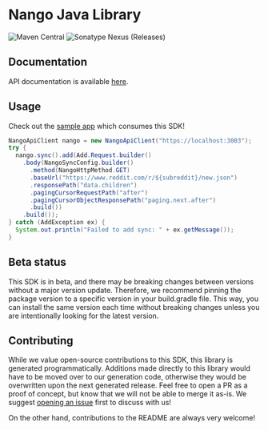 # Nango Java Library

![Maven Central](https://img.shields.io/maven-central/v/io.github.fern-api/nango) 
![Sonatype Nexus (Releases)](https://img.shields.io/nexus/r/io.github.fern-api/nango?server=https%3A%2F%2Fs01.oss.sonatype.org)

## Documentation

API documentation is available [here](https://docs.nango.dev/add-sync).

## Usage

Check out the [sample app](sample-app/src/main/java/sample/App.java) which consumes this SDK!

```java
NangoApiClient nango = new NangoApiClient("https://localhost:3003");
try {
  nango.sync().add(Add.Request.builder()
    .body(NangoSyncConfig.builder()
      .method(NangoHttpMethod.GET)
      .baseUrl("https://www.reddit.com/r/${subreddit}/new.json")
      .responsePath("data.children")
      .pagingCursorRequestPath("after")
      .pagingCursorObjectResponsePath("paging.next.after")
      .build())
    .build());
} catch (AddException ex) {
  System.out.println("Failed to add sync: " + ex.getMessage());
}
```

## Beta status

This SDK is in beta, and there may be breaking changes between versions without a major version update. Therefore, we recommend pinning the package version to a specific version in your build.gradle file. This way, you can install the same version each time without breaking changes unless you are intentionally looking for the latest version.

## Contributing

While we value open-source contributions to this SDK, this library is generated programmatically. Additions made directly to this library would have to be moved over to our generation code, otherwise they would be overwritten upon the next generated release. Feel free to open a PR as a proof of concept, but know that we will not be able to merge it as-is. We suggest [opening an issue](https://github.com/fern-{company}/{company}-java/issues) first to discuss with us!

On the other hand, contributions to the README are always very welcome!
